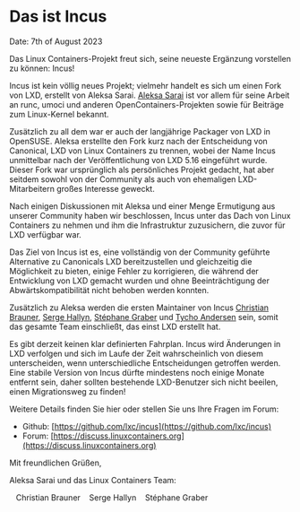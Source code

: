 # Das ist Incus
Date: 7th of August 2023

Das Linux Containers-Projekt freut sich, seine neueste Ergänzung vorstellen zu können: Incus!

Incus ist kein völlig neues Projekt; vielmehr handelt es sich um einen Fork von LXD, erstellt von Aleksa Sarai.
[Aleksa Sarai](https://github.com/cyphar) ist vor allem für seine Arbeit an runc, umoci und anderen OpenContainers-Projekten sowie für Beiträge zum Linux-Kernel bekannt.

Zusätzlich zu all dem war er auch der langjährige Packager von LXD in OpenSUSE.
Aleksa erstellte den Fork kurz nach der Entscheidung von Canonical, LXD von Linux Containers zu trennen, wobei der Name Incus unmittelbar nach der Veröffentlichung von LXD 5.16 eingeführt wurde. Dieser Fork war ursprünglich als persönliches Projekt gedacht, hat aber seitdem sowohl von der Community als auch von ehemaligen LXD-Mitarbeitern großes Interesse geweckt.


Nach einigen Diskussionen mit Aleksa und einer Menge Ermutigung aus unserer Community haben wir beschlossen, Incus unter das Dach von Linux Containers zu nehmen und ihm die Infrastruktur zuzusichern, die zuvor für LXD verfügbar war.

Das Ziel von Incus ist es, eine vollständig von der Community geführte Alternative zu Canonicals LXD bereitzustellen und gleichzeitig die Möglichkeit zu bieten, einige Fehler zu korrigieren, die während der Entwicklung von LXD gemacht wurden und ohne Beeinträchtigung der Abwärtskompatibilität nicht behoben werden konnten.

Zusätzlich zu Aleksa werden die ersten Maintainer von Incus [Christian Brauner](https://github.com/brauner), [Serge Hallyn](https://github.com/hallyn), [Stéphane Graber](https://github.com/stgraber) und [Tycho Andersen](https://github.com/tych0) sein, somit das gesamte Team einschließt, das einst LXD erstellt hat.

Es gibt derzeit keinen klar definierten Fahrplan. Incus wird Änderungen in LXD verfolgen und sich im Laufe der Zeit wahrscheinlich von diesem unterscheiden, wenn unterschiedliche Entscheidungen getroffen werden.
Eine stabile Version von Incus dürfte mindestens noch einige Monate entfernt sein, daher sollten bestehende LXD-Benutzer sich nicht beeilen, einen Migrationsweg zu finden!

Weitere Details finden Sie hier oder stellen Sie uns Ihre Fragen im Forum:

- Github: [https://github.com/lxc/incus](https://github.com/lxc/incus)
- Forum: [https://discuss.linuxcontainers.org](https://discuss.linuxcontainers.org)

Mit freundlichen Grüßen,

Aleksa Sarai und das Linux Containers Team:

&nbsp;&nbsp;  Christian Brauner
&nbsp;&nbsp;  Serge Hallyn
&nbsp;&nbsp;  Stéphane Graber
